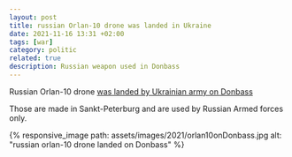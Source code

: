 ```yaml
---
layout: post
title: russian Orlan-10 drone was landed in Ukraine
date: 2021-11-16 13:31 +02:00
tags: [war]
category: politic
related: true
description: Russian weapon used in Donbass
---
```

Russian Orlan-10 drone [was landed by Ukrainian army on Donbass](https://m.facebook.com/pressjfo.news/posts/1240162646476349)

Those are made in Sankt-Peterburg and are used by Russian Armed forces only.

{% responsive_image path: assets/images/2021/orlan10onDonbass.jpg alt: "russian orlan-10 drone landed on Donbass" %}
